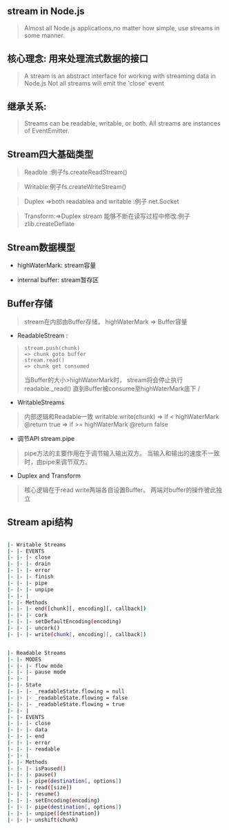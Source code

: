 ## stream in Node.js

> Almost all Node.js applications,no matter how simple, use streams in some manner.

## 核心理念: 用来处理流式数据的接口

> A stream is an abstract interface
> for working with streaming data in Node.js
> Not all  streams will emit the 'close' event

## 继承关系:

> Streams can be readable, writable, or both.
> All streams are instances of EventEmitter.

## Stream四大基础类型

> Readble :例子fs.createReadStream()

> Writable:例子fs.createWriteStream()

> Duplex =>both readablea and writable :例子 net.Socket

> Transform:=>Duplex stream 能够不断在读写过程中修改:例子zlib.createDeflate

## Stream数据模型

- highWaterMark:  stream容量

- internal buffer: stream暂存区

## Buffer存储
> stream在内部由Buffer存储，
> highWaterMark => Buffer容量

-  ReadableStream :

>     stream.push(chunk)
>     => chunk goto buffer
>     stream.read()
>     => chunk get consumed
>
> 当Buffer的大小>highWaterMark时，
>    stream将会停止执行readable._read()
>    直到Buffer被consume至highWaterMark底下
>/

- WritableStreams

> 内部逻辑和Readable一致
>     writable.write(chunk)
>     => if < highWaterMark @return true
>     => if >= highWaterMark @return false
>

- 调节API stream.pipe

> pipe方法的主要作用在于调节输入输出双方。
> 当输入和输出的速度不一致时，由pipe来调节双方。
>

- Duplex and Transform

> 核心逻辑在于read write两端各自设置Buffer。
> 两端对buffer的操作彼此独立


## Stream api结构
```bash

|- Writable Streams
|- |- EVENTS
|- |- |- close
|- |- |- drain
|- |- |- error
|- |- |- finish
|- |- |- pipe
|- |- |- unpipe
|- |- |
|- |- Methods
|- |- |- end([chunk][, encoding][, callback])
|- |- |- cork
|- |- |- setDefaultEncoding(encoding)
|- |- |- uncork()
|- |- |- write(chunk[, encoding][, callback])


|- Readable Streams
|- |- MODES
|- |- |- flow mode
|- |- |- pause mode
|- |- |
|- |- State
|- |- |- _readableState.flowing = null
|- |- |- _readableState.flowing = false
|- |- |- _readableState.flowing = true
|- |- |
|- |- EVENTS
|- |- |- close
|- |- |- data
|- |- |- end
|- |- |- error
|- |- |- readable
|- |- |
|- |- Methods
|- |- |- isPaused()
|- |- |- pause()
|- |- |- pipe(destination[, options])
|- |- |- read([size])
|- |- |- resume()
|- |- |- setEncoding(encoding)
|- |- |- pipe(destination[, options])
|- |- |- unpipe([destination])
|- |- |- unshift(chunk)

```






